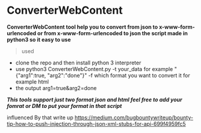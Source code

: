 # ConverterWebContent

**ConverterWebContent tool help you to convert from json to x-www-form-urlencoded  or from x-www-form-urlencoded  to json the script made in python3 so it easy to use**
> used 
- clone the repo and then install python 3 interpreter 
- use python3 ConverterWebContent.py -t your_data for example "{"arg1":true, "arg2":"done"}" -f which format you want to convert it for example html
- the output  arg1=true&arg2=done

***This tools support just two format json and html feel free to add your fomrat or DM to put your format in that script***

influenced By that write up https://medium.com/bugbountywriteup/bounty-tip-how-to-push-injection-through-json-xml-stubs-for-api-699f4959fc5
